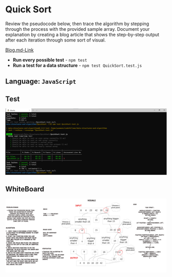 # Quick Sort

Review the pseudocode below, then trace the algorithm by stepping through the process with the provided sample array. Document your explanation by creating a blog article that shows the step-by-step output after each iteration through some sort of visual.

[Blog.md-Link](https://github.com/yasmeenokh/data-structures-and-algorithms/blob/QuickSort/javascript/Data-Structures/QuickSort/BLOG.md)

- **Run every possible test** - `npm test`
- **Run a test for a data structure** - `npm test QuickSort.test.js `

## Language: `JavaScript`


## Test 
![Test](images/test28.png)

## WhiteBoard
![WhiteBoard](images/code28.png)